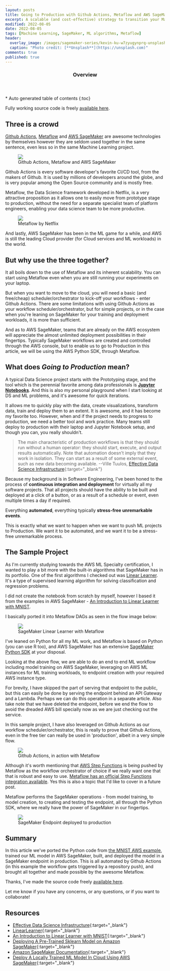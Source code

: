 ```yaml
---
layout: posts
title: Going to Production with Github Actions, Metaflow and AWS SageMaker
excerpt: A scalable (and cost-effective) strategy to transition your Machine Learning project from prototype to production
modified: 2022-08-05
date: 2022-08-05
tags: [Machine Learning, SageMaker, ML algorithms, Metaflow]
header: 
  overlay_image: /images/sagemaker-series/kevin-ku-w7zyugynprq-unsplash.jpg
  caption: "Photo credit: [**Unsplash**](https://unsplash.com)"
comments: true
published: true
---
```


<section id="table-of-contents">
  <header>
    <h3>Overview</h3>
  </header>
  <div id="drawer" markdown="1">
  *  Auto generated table of contents
  {:toc}
  </div>
</section>

Fully working source code is freely [available here](https://github.com/jaeyow/sagemaker-linear-learner).

## Three is a crowd

[Github Actions](https://github.com/features/actions), [Metaflow](https://metaflow.org/) and [AWS SageMaker](https://aws.amazon.com/pm/sagemaker/) are awesome technologies by themselves however they are seldom used together in the same sentence, even less so in the same Machine Learning project.

<figure>
	<a href="../images/sagemaker-series/sagemaker-linear-learner.png"><img src="../images/sagemaker-series/sagemaker-linear-learner.png"></a><figcaption>Github Actions, Metaflow and AWS SageMaker</figcaption>
</figure> 


Github Actions is every software developer's favorite CI/CD tool, from the makers of Github. It is used by millions of developers around the globe, and is very popular among the Open Source community and is mostly free.

Metaflow, the Data Science framework developed in Netflix, is a very attractive proposition as it allows one to easily move from prototype stage to production, without the need for a separate specialist team of platform engineers, enabling your data science team to be more productive.

<figure>
	<img src="../images/metaflow-logo.png"><figcaption>Metaflow by Netflix</figcaption>
</figure> 


And lastly, AWS SageMaker has been in the ML game for a while, and AWS is still the leading Cloud provider (for Cloud services and ML workloads) in the world.

## But why use the three together?

It all boils down to the use of Metaflow and its inherent scalability. You can start using Metaflow even when you are still running your experiments on your laptop.

But when you want to move to the cloud, you will need a basic (and free/cheap) scheduler/orchestrator to kick-off your workflows - enter Github Actions. There are some limitations with using Github Actions as your workflow scheduler/orchestrator, but for simple projects, or in the case when you're leaning on SageMaker for your training and deployment workloads, it is more than sufficient.

And as to AWS SageMaker, teams that are already on the AWS ecosystem will appreciate the almost unlimited deployment possibilities in their fingertips. Typically SageMaker workflows are created and controlled through the AWS console, but to enable us to go to Production in this article, we will be using the AWS Python SDK, through Metaflow.


## What does *Going to Production* mean?

A typical Data Science project starts with the Prototyping stage, and the tool which is the perennial favorite among data professionals is **[Jupyter Notebooks](https://jupyter.org/)**. And this is also my personal playground when I start looking at DS and ML problems, and it's awesome for quick iterations.

It allows me to quickly play with the data, create visualizations, transform data, train and deploy them to an extent. It is awesome, and it has become my favorite too. However, when and if the project needs to progress to production, we need a better tool and work practice. Many teams still deploy to production with their laptop and Jupyter Notebook setup, and though you can, you really shouldn't.

> The main characteristic of production workflows is that they should run without a human operator: they should start, execute, and output results automatically. Note that automation doesn’t imply that they work in isolation. They can start as a result of some external event, such as new data becoming available. --Ville Tuulos, [Effective Data Science Infrastructure](https://www.manning.com/books/effective-data-science-infrastructure){:target="_blank"}

Because my background is in Software Engineering, I've been honed to the process of **continuous integration and deployment** for virtually all my software projects. That all projects should have the ability to be built and deployed at a click of a button, or as a result of a schedule or event, even multiple times a day if required.

Everything **automated**, everything typically **stress-free unremarkable events**.

This is exactly what we want to happen when we want to push ML projects to Production. We want it to be automated, and we want it to be a stress-free unremarkable process. 


## The Sample Project

As I'm currently studying towards the AWS ML Specialty certification, I wanted to play a bit more with the built-in algorithms that SageMaker has in its portfolio. One of the first algorithms I checked out was [Linear Learner](https://docs.aws.amazon.com/sagemaker/latest/dg/linear-learner.html). It's a type of supervised learning algorithm for solving classification and regression problems.

I did not create the notebook from scratch by myself, however I based it from the examples in AWS SageMaker - [An Introduction to Linear Learner with MNIST](https://sagemaker-examples.readthedocs.io/en/latest/introduction_to_amazon_algorithms/linear_learner_mnist/linear_learner_mnist.html). 

I basically ported it into Metaflow DAGs as seen in the flow image below:

<figure>
	<a href="../images/sagemaker-series/sagemaker-metaflow-dag.png"><img src="../images/sagemaker-series/sagemaker-metaflow-dag.png"></a><figcaption>SageMaker Linear Learner with Metaflow</figcaption>
</figure> 

I've leaned on Python for all my ML work, and Metaflow is based on Python (you can use R too), and AWS SageMaker has an extensive [SageMaker Python SDK](https://sagemaker.readthedocs.io/en/stable/) at your disposal.

Looking at the above flow, we are able to do an end to end ML workflow including model training on AWS SageMaker, leveraging on AWS ML instances for ML training workloads, to endpoint creation with your required AWS instance type.

For brevity, I have skipped the part of serving that endpoint to the public, but this can easily be done by serving the endpoint behind an API Gateway and a Lambda. Perhaps we can do this operation in a separate article. Also take note that we have deleted the endpoint, before we end the flow to avoid the dreaded AWS bill specially now as we are just checking out the service.

<script src="https://gist.github.com/jaeyow/aab705a405ebec15bc3de36e385bd822.js"></script>

In this sample project, I have also leveraged on Github Actions as our workflow scheduler/orchestrator, this is really to prove that Github Actions, even in the free tier can really be used in 'production', albeit in a very simple flow.

<figure>
	<a href="../images/sagemaker-series/github-actions-metaflow.png"><img src="../images/sagemaker-series/github-actions-metaflow.png"></a><figcaption>Github Actions, in action with Metaflow</figcaption>
</figure> 

Although it's worth mentioning that [AWS Step Functions](https://aws.amazon.com/step-functions/) is being pushed by Metaflow as the workflow orchestrator of choice if we really want one that that is robust and easy to use. [Metaflow has an official Step Functions integration available](https://docs.metaflow.org/going-to-production-with-metaflow/scheduling-metaflow-flows/scheduling-with-aws-step-functions). Yes this is also a topic that I'd like to cover in a future post. 

Metaflow performs the SageMaker operations - from model training, to model creation, to creating and testing the endpoint, all through the Python SDK, where we really have the power of SageMaker in our fingertips. 

<figure>
	<a href="../images/sagemaker-series/sagemaker-endpoint-inservice.png"><img src="../images/sagemaker-series/sagemaker-endpoint-inservice.png"></a><figcaption>SageMaker Endpoint deployed to production</figcaption>
</figure> 

## Summary

In this article we've ported the Python code from [the MNIST AWS example](https://sagemaker-examples.readthedocs.io/en/latest/introduction_to_amazon_algorithms/linear_learner_mnist/linear_learner_mnist.html), trained our ML model in AWS SageMaker, built, and deployed the model in a SageMaker endpoint in production. This is all automated by Github Actions (in this example the workflow gets triggered by a repository push), and brought all together and made possible by the awesome Metaflow.  

Thanks, I've made the source code freely [available here](https://github.com/jaeyow/sagemaker-linear-learner).

Let me know if you have any concerns, or any questions, or if you want to collaborate!

## Resources
- [Effective Data Science Infrastructure](https://www.manning.com/books/effective-data-science-infrastructure){:target="_blank"}
- [LinearLearner](https://sagemaker.readthedocs.io/en/stable/algorithms/linear_learner.html){:target="_blank"}
- [An Introduction to Linear Learner with MNIST](https://sagemaker-examples.readthedocs.io/en/latest/introduction_to_amazon_algorithms/linear_learner_mnist/linear_learner_mnist.html){:target="_blank"}
- [Deploying A Pre-Trained Sklearn Model on Amazon SageMaker](https://medium.com/towards-data-science/deploying-a-pre-trained-sklearn-model-on-amazon-sagemaker-826a2b5ac0b6){:target="_blank"}
- [Amazon SageMaker Documentation](https://docs.aws.amazon.com/sagemaker/index.html){:target="_blank"}
- [Deploy A Locally Trained ML Model In Cloud Using AWS SageMaker](https://medium.com/geekculture/84af8989d065){:target="_blank"}




